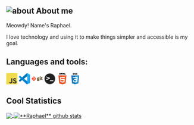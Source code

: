 ## <img width="45" alt="about" src="https://raw.github.com/elizarov/elizarov/master/about.png"> About me

Meowdy! Name's Raphael. 

I love technology and using it to make things simpler and accessible is my goal.


## **Languages and tools:**  

<code><img height="30" src="https://raw.githubusercontent.com/github/explore/80688e429a7d4ef2fca1e82350fe8e3517d3494d/topics/javascript/javascript.png"></code>
<code><img height="30" src="https://raw.githubusercontent.com/github/explore/80688e429a7d4ef2fca1e82350fe8e3517d3494d/topics/visual-studio-code/visual-studio-code.png"></code>
<code><img height="30" src="https://raw.githubusercontent.com/github/explore/80688e429a7d4ef2fca1e82350fe8e3517d3494d/topics/git/git.png"></code>
<code><img height="30" src="https://raw.githubusercontent.com/github/explore/80688e429a7d4ef2fca1e82350fe8e3517d3494d/topics/terminal/terminal.png"></code>
<code><img height="30" src="https://raw.githubusercontent.com/github/explore/80688e429a7d4ef2fca1e82350fe8e3517d3494d/topics/html/html.png"></code>
<code><img height="30" src="https://raw.githubusercontent.com/github/explore/80688e429a7d4ef2fca1e82350fe8e3517d3494d/topics/css/css.png"></code>


## **Cool Statistics**

<a href="https://github.com/NiteCrow">
  <img align="center" src="https://github-readme-stats.vercel.app/api/top-langs/?username=NiteCrow&theme=dracula&hide_langs_below=1" />
</a>

<a href="https://github.com/Nitecrow">
 <img align="center" src="https://github-readme-stats.vercel.app/api?username=NiteCrow&show_icons=true&theme=dracula&line_height=27" alt="**Raphael** github stats"/>
</a>

